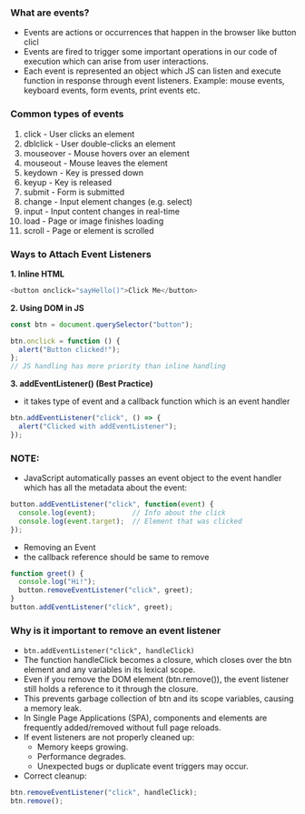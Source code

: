 ### What are events?
- Events are actions or occurrences that happen in the browser like button clicl
- Events are fired to trigger some important operations in our code of execution which can arise from user interactions.
- Each event is represented an object which JS can listen and execute function in response through event listeners.
Example: mouse events, keyboard events, form events, print events etc.

### Common types of events 
1. click - User clicks an element
2. dblclick - User double-clicks an element
3. mouseover - Mouse hovers over an element
4. mouseout - Mouse leaves the element
5. keydown - Key is pressed down
6. keyup - Key is released
7. submit - Form is submitted
8. change - Input element changes (e.g. select)
9. input - Input content changes in real-time
10. load - Page or image finishes loading
11. scroll - Page or element is scrolled

###  Ways to Attach Event Listeners
**1. Inline HTML**
``` javascript
<button onclick="sayHello()">Click Me</button>
```
**2. Using DOM in JS**
``` javascript
const btn = document.querySelector("button");

btn.onclick = function () {
  alert("Button clicked!");
};
// JS handling has more priority than inline handling
```
**3.  addEventListener() (Best Practice)**
- it takes type of event and a callback function which is an event handler
``` javascript
btn.addEventListener("click", () => {
  alert("Clicked with addEventListener");
});
```
### NOTE:
- JavaScript automatically passes an event object to the event handler which has all the metadata about the event:
``` javascript
button.addEventListener("click", function(event) {
  console.log(event);         // Info about the click
  console.log(event.target);  // Element that was clicked
});
```
-  Removing an Event
-  the callback reference should be same to remove
``` javascript
function greet() {
  console.log("Hi!");
  button.removeEventListener("click", greet);
}
button.addEventListener("click", greet);
```
### Why is it important to remove an event listener
- ```btn.addEventListener("click", handleClick)```
- The function handleClick becomes a closure, which closes over the btn element and any variables in its lexical scope.
- Even if you remove the DOM element (btn.remove()), the event listener still holds a reference to it through the closure.
- This prevents garbage collection of btn and its scope variables, causing a memory leak.
- In Single Page Applications (SPA), components and elements are frequently added/removed without full page reloads.
- If event listeners are not properly cleaned up:
    - Memory keeps growing.
    - Performance degrades.
    - Unexpected bugs or duplicate event triggers may occur.
- Correct cleanup:
``` javascript
btn.removeEventListener("click", handleClick);
btn.remove();
```


